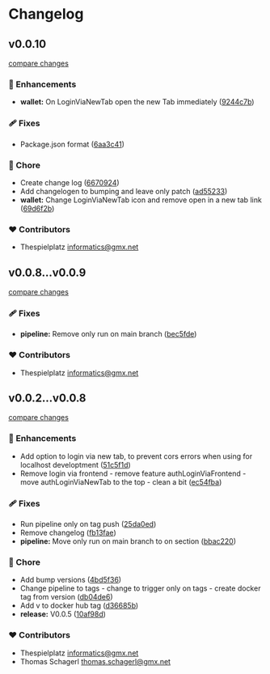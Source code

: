 # Changelog


## v0.0.10

[compare changes](https://github.com/thespielplatz/foos-tsp-tools/compare/v0.0.9...v0.0.10)

### 🚀 Enhancements

- **wallet:** On LoginViaNewTab open the new Tab immediately ([9244c7b](https://github.com/thespielplatz/foos-tsp-tools/commit/9244c7b))

### 🩹 Fixes

- Package.json format ([6aa3c41](https://github.com/thespielplatz/foos-tsp-tools/commit/6aa3c41))

### 🏡 Chore

- Create change log ([6670924](https://github.com/thespielplatz/foos-tsp-tools/commit/6670924))
- Add changelogen to bumping and leave only patch ([ad55233](https://github.com/thespielplatz/foos-tsp-tools/commit/ad55233))
- **wallet:** Change LoginViaNewTab icon and remove open in a new tab link ([69d6f2b](https://github.com/thespielplatz/foos-tsp-tools/commit/69d6f2b))

### ❤️ Contributors

- Thespielplatz <informatics@gmx.net>

## v0.0.8...v0.0.9

[compare changes](https://github.com/thespielplatz/foos-tsp-tools/compare/v0.0.8...v0.0.9)

### 🩹 Fixes

- **pipeline:** Remove only run on main branch ([bec5fde](https://github.com/thespielplatz/foos-tsp-tools/commit/bec5fde))

### ❤️ Contributors

- Thespielplatz <informatics@gmx.net>

## v0.0.2...v0.0.8

[compare changes](https://github.com/thespielplatz/foos-tsp-tools/compare/v0.0.2...v0.0.8)

### 🚀 Enhancements

- Add option to login via new tab, to prevent cors errors when using for localhost developtment ([51c5f1d](https://github.com/thespielplatz/foos-tsp-tools/commit/51c5f1d))
- Remove login via frontend - remove feature authLoginViaFrontend - move authLoginViaNewTab to the top - clean a bit ([ec54fba](https://github.com/thespielplatz/foos-tsp-tools/commit/ec54fba))

### 🩹 Fixes

- Run pipeline only on tag push ([25da0ed](https://github.com/thespielplatz/foos-tsp-tools/commit/25da0ed))
- Remove changelog ([fb13fae](https://github.com/thespielplatz/foos-tsp-tools/commit/fb13fae))
- **pipeline:** Move only run on main branch to on section ([bbac220](https://github.com/thespielplatz/foos-tsp-tools/commit/bbac220))

### 🏡 Chore

- Add bump versions ([4bd5f36](https://github.com/thespielplatz/foos-tsp-tools/commit/4bd5f36))
- Change pipeline to tags - change to trigger only on tags - create docker tag from version ([db04de6](https://github.com/thespielplatz/foos-tsp-tools/commit/db04de6))
- Add v to docker hub tag ([d36685b](https://github.com/thespielplatz/foos-tsp-tools/commit/d36685b))
- **release:** V0.0.5 ([10af98d](https://github.com/thespielplatz/foos-tsp-tools/commit/10af98d))

### ❤️ Contributors

- Thespielplatz <informatics@gmx.net>
- Thomas Schagerl <thomas.schagerl@gmx.net>

